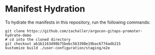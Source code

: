 # Manifest Hydration

To hydrate the manifests in this repository, run the following commands:

```shell
git clone https://github.com/zachaller/argocon-gitops-promoter-hydrate-demo
# cd into the cloned directory
git checkout ab1b1163d98b75bebc563398e19bac6774adb215
kustomize build ./user-configuration/staging/e2e
```
